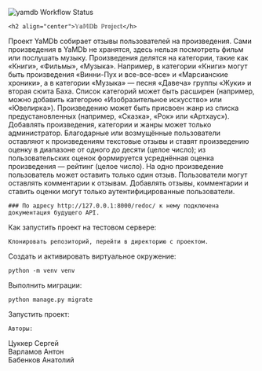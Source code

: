 ![yamdb Workflow Status](https://github.com/Anatoliy-Babenkov/yamdb_final/actions/workflows/yamdb_workflow.yml/badge.svg)
```
<h2 align="center">𝕐𝕒𝕄𝔻𝕓 ℙ𝕣𝕠𝕛𝕖𝕔𝕥</h>
```
Проект YaMDb собирает отзывы пользователей на произведения. Сами произведения в YaMDb не хранятся, здесь нельзя посмотреть фильм или послушать музыку.
Произведения делятся на категории, такие как «Книги», «Фильмы», «Музыка». Например, в категории «Книги» могут быть произведения «Винни-Пух и все-все-все» и «Марсианские хроники», а в категории «Музыка» — песня «Давеча» группы «Жуки» и вторая сюита Баха. Список категорий может быть расширен (например, можно добавить категорию «Изобразительное искусство» или «Ювелирка»). 
Произведению может быть присвоен жанр из списка предустановленных (например, «Сказка», «Рок» или «Артхаус»). 
Добавлять произведения, категории и жанры может только администратор.
Благодарные или возмущённые пользователи оставляют к произведениям текстовые отзывы и ставят произведению оценку в диапазоне от одного до десяти (целое число); из пользовательских оценок формируется усреднённая оценка произведения — рейтинг (целое число). На одно произведение пользователь может оставить только один отзыв.
Пользователи могут оставлять комментарии к отзывам.
Добавлять отзывы, комментарии и ставить оценки могут только аутентифицированные пользователи.
```
### По адресу http://127.0.0.1:8000/redoc/ к нему подключена документация будущего API.
```
Как запустить проект на тестовом сервере:
```
Клонировать репозиторий, перейти в директорию с проектом.
```
Cоздать и активировать виртуальное окружение:
```
python -m venv venv
```
Выполнить миграции:
```
python manage.py migrate
```
Запустить проект:
```
Авторы:
```
Цуккер Сергей  
Варламов Антон  
Бабенков Анатолий  
